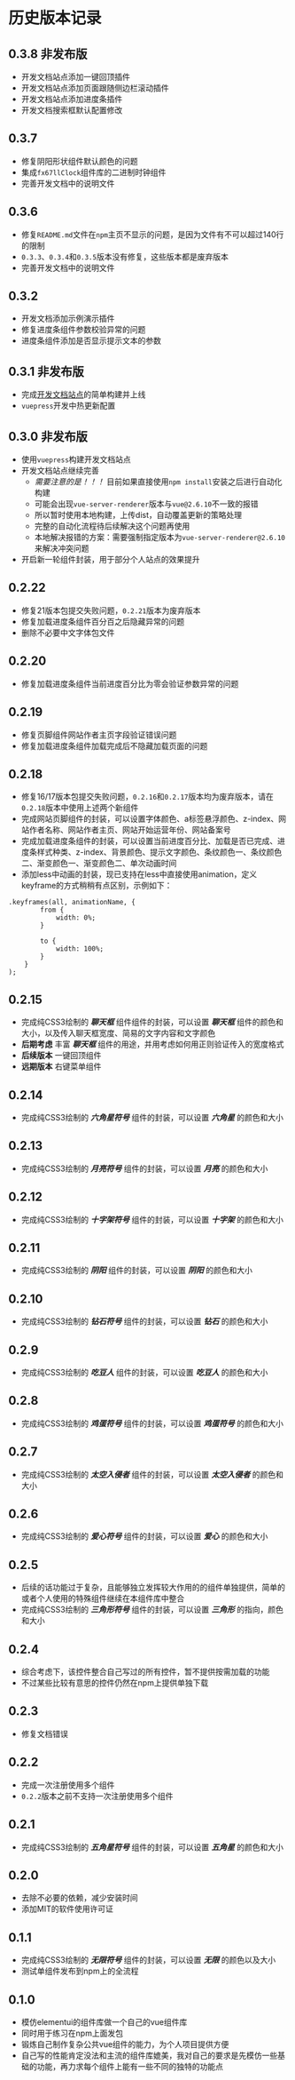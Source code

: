 # 历史版本记录

## 0.3.8 **非发布版**
* 开发文档站点添加一键回顶插件  
* 开发文档站点添加页面跟随侧边栏滚动插件  
* 开发文档站点添加进度条插件  
* 开发文档搜索框默认配置修改  

## 0.3.7  
* 修复阴阳形状组件默认颜色的问题  
* 集成`fx67llClock`组件库的二进制时钟组件  
* 完善开发文档中的说明文件  

## 0.3.6
* 修复`README.md`文件在`npm`主页不显示的问题，是因为文件有不可以超过140行的限制  
* `0.3.3`、`0.3.4`和`0.3.5`版本没有修复，这些版本都是废弃版本  
* 完善开发文档中的说明文件

## 0.3.2
* 开发文档添加示例演示插件  
* 修复进度条组件参数校验异常的问题  
* 进度条组件添加是否显示提示文本的参数  

## 0.3.1 **非发布版**
* 完成[开发文档站点](https://vue-ui.fx67ll.com)的简单构建并上线  
* `vuepress`开发中热更新配置

## 0.3.0 **非发布版**
* 使用`vuepress`构建开发文档站点  
* 开发文档站点继续完善  
	+ *需要注意的是！！！* 目前如果直接使用`npm install`安装之后进行自动化构建  
	+ 可能会出现`vue-server-renderer`版本与`vue@2.6.10`不一致的报错  
	+ 所以暂时使用本地构建，上传dist，自动覆盖更新的策略处理  
	+ 完整的自动化流程待后续解决这个问题再使用  
	+ 本地解决报错的方案：需要强制指定版本为`vue-server-renderer@2.6.10`来解决冲突问题
* 开启新一轮组件封装，用于部分个人站点的效果提升  

## 0.2.22
* 修复21版本包提交失败问题，`0.2.21`版本为废弃版本  
* 修复加载进度条组件百分百之后隐藏异常的问题  
* 删除不必要中文字体包文件  

## 0.2.20
* 修复加载进度条组件当前进度百分比为零会验证参数异常的问题  

## 0.2.19
* 修复页脚组件网站作者主页字段验证错误问题  
* 修复加载进度条组件加载完成后不隐藏加载页面的问题  

## 0.2.18
* 修复16/17版本包提交失败问题，`0.2.16`和`0.2.17`版本均为废弃版本，请在`0.2.18`版本中使用上述两个新组件  
* 完成网站页脚组件的封装，可以设置字体颜色、a标签悬浮颜色、z-index、网站作者名称、网站作者主页、网站开始运营年份、网站备案号  
* 完成加载进度条组件的封装，可以设置当前进度百分比、加载是否已完成、进度条样式种类、z-index、背景颜色、提示文字颜色、条纹颜色一、条纹颜色二、渐变颜色一、渐变颜色二、单次动画时间  
* 添加less中动画的封装，现已支持在less中直接使用animation，定义keyframe的方式稍稍有点区别，示例如下：  
```Less
.keyframes(all, animationName, {
		from {
			width: 0%;
		}

		to {
			width: 100%;
		}
	}
);
```

## 0.2.15
* 完成纯CSS3绘制的 ***聊天框*** 组件组件的封装，可以设置 ***聊天框*** 组件的颜色和大小，以及传入聊天框宽度、简易的文字内容和文字颜色  
* **后期考虑** 丰富 ***聊天框*** 组件的用途，并用考虑如何用正则验证传入的宽度格式  
* **后续版本** 一键回顶组件  
* **远期版本** 右键菜单组件  

## 0.2.14
* 完成纯CSS3绘制的 ***六角星符号*** 组件的封装，可以设置 ***六角星*** 的颜色和大小  

## 0.2.13
* 完成纯CSS3绘制的 ***月亮符号*** 组件的封装，可以设置 ***月亮*** 的颜色和大小  

## 0.2.12
* 完成纯CSS3绘制的 ***十字架符号*** 组件的封装，可以设置 ***十字架*** 的颜色和大小  

## 0.2.11
* 完成纯CSS3绘制的 ***阴阳*** 组件的封装，可以设置 ***阴阳*** 的颜色和大小  

## 0.2.10
* 完成纯CSS3绘制的 ***钻石符号*** 组件的封装，可以设置 ***钻石*** 的颜色和大小  

## 0.2.9
* 完成纯CSS3绘制的 ***吃豆人*** 组件的封装，可以设置 ***吃豆人*** 的颜色和大小  

## 0.2.8
* 完成纯CSS3绘制的 ***鸡蛋符号*** 组件的封装，可以设置 ***鸡蛋符号*** 的颜色和大小  

## 0.2.7
* 完成纯CSS3绘制的 ***太空入侵者*** 组件的封装，可以设置 ***太空入侵者*** 的颜色和大小  

## 0.2.6
* 完成纯CSS3绘制的 ***爱心符号*** 组件的封装，可以设置 ***爱心*** 的颜色和大小  

## 0.2.5
* 后续的话功能过于复杂，且能够独立发挥较大作用的的组件单独提供，简单的或者个人使用的特殊组件继续在本组件库中整合  
* 完成纯CSS3绘制的 ***三角形符号*** 组件的封装，可以设置 ***三角形*** 的指向，颜色和大小  

## 0.2.4
* 综合考虑下，该控件整合自己写过的所有控件，暂不提供按需加载的功能  
* 不过某些比较有意思的控件仍然在npm上提供单独下载  

## 0.2.3
* 修复文档错误  

## 0.2.2
* 完成一次注册使用多个组件  
* `0.2.2`版本之前不支持一次注册使用多个组件  

## 0.2.1
* 完成纯CSS3绘制的 ***五角星符号*** 组件的封装，可以设置 ***五角星*** 的颜色和大小  

## 0.2.0
* 去除不必要的依赖，减少安装时间  
* 添加MIT的软件使用许可证  

## 0.1.1
* 完成纯CSS3绘制的 ***无限符号*** 组件的封装，可以设置 ***无限*** 的颜色以及大小  
* 测试单组件发布到npm上的全流程  

## 0.1.0
* 模仿elementui的组件库做一个自己的vue组件库  
* 同时用于练习在npm上面发包  
* 锻炼自己制作复杂公共vue组件的能力，为个人项目提供方便  
* 自己写的性能肯定没法和主流的组件库媲美，我对自己的要求是先模仿一些基础的功能，再力求每个组件上能有一些不同的独特的功能点  

